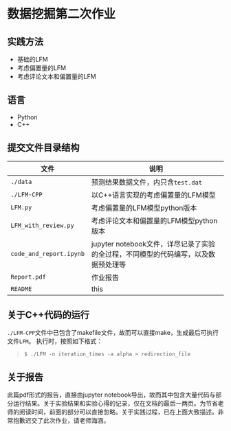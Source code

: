 # 数据挖掘第二次作业

## 实践方法
- 基础的LFM
- 考虑偏置量的LFM
- 考虑评论文本和偏置量的LFM

## 语言
- Python
- C++

## 提交文件目录结构
|文件|说明|
|--|-----|
|`./data`|预测结果数据文件，内只含`test.dat`|
|`./LFM-CPP`|以C++语言实现的考虑偏置量的LFM模型|
|`LFM.py`|考虑偏置量的LFM模型python版本 |
|`LFM_with_review.py`| 考虑评论文本和偏置量的LFM模型python版本 |
|`code_and_report.ipynb`|jupyter notebook文件，详尽记录了实验的全过程，不同模型的代码编写，以及数据预处理等 |
|`Report.pdf`|作业报告|
|`README`|this|


## 关于C++代码的运行
`./LFM-CPP`文件中已包含了makefile文件，故而可以直接make，生成最后可执行文件`LFM`。
执行时，按照如下格式：
>`$ ./LFM -n iteration_times -a alpha > redirection_file`

## 关于报告
此篇pdf形式的报告，直接由jupyter notebook导出，故而其中包含大量代码与部分运行结果。关于实验结果和实验心得的记录，仅在文档的最后一两页。为节省老师的阅读时间，前面的部分可以直接忽略。关于实践过程，已在上面大致描述。非常抱歉迟交了此次作业，请老师海涵。
